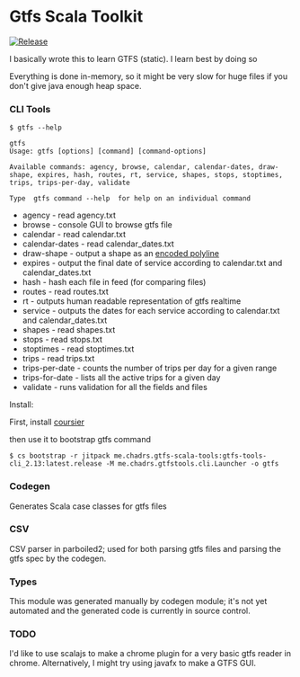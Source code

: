 # Gtfs Scala Toolkit

[![Release](https://jitpack.io/v/me.chadrs/gtfs-scala-tools.svg)](https://jitpack.io/#me.chadrs/gtfs-scala-tools)

I basically wrote this to learn GTFS (static). I learn best by doing so

Everything is done in-memory, so it might be very slow for huge files if you don't give java enough heap space.

### CLI Tools

```console
$ gtfs --help

gtfs
Usage: gtfs [options] [command] [command-options]

Available commands: agency, browse, calendar, calendar-dates, draw-shape, expires, hash, routes, rt, service, shapes, stops, stoptimes, trips, trips-per-day, validate

Type  gtfs command --help  for help on an individual command
```

* agency - read agency.txt
* browse - console GUI to browse gtfs file
* calendar - read calendar.txt
* calendar-dates - read calendar_dates.txt
* draw-shape - output a shape as
  an [encoded polyline](https://developers.google.com/maps/documentation/utilities/polylinealgorithm)
* expires - output the final date of service according to calendar.txt and calendar_dates.txt
* hash - hash each file in feed (for comparing files)
* routes - read routes.txt
* rt - outputs human readable representation of gtfs realtime
* service - outputs the dates for each service according to calendar.txt and calendar_dates.txt
* shapes - read shapes.txt
* stops - read stops.txt
* stoptimes - read stoptimes.txt
* trips - read trips.txt
* trips-per-date - counts the number of trips per day for a given range
* trips-for-date - lists all the active trips for a given day
* validate - runs validation for all the fields and files

Install:

First, install [coursier](https://get-coursier.io/docs/cli-installation)

then use it to bootstrap gtfs command

```console
$ cs bootstrap -r jitpack me.chadrs.gtfs-scala-tools:gtfs-tools-cli_2.13:latest.release -M me.chadrs.gtfstools.cli.Launcher -o gtfs
```

### Codegen

Generates Scala case classes for gtfs files

### CSV

CSV parser in parboiled2; used for both parsing gtfs files and parsing the gtfs spec by the codegen.

### Types

This module was generated manually by codegen module; it's not yet automated and the generated code is currently in
source control.

### TODO

I'd like to use scalajs to make a chrome plugin for a very basic gtfs reader in chrome. Alternatively, I might try using
javafx to make a GTFS GUI.

